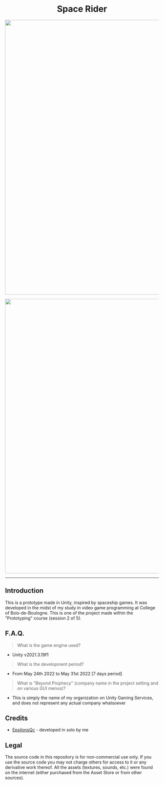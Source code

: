 <h1 align="center">Space Rider</h1>
<p align="center"><img width="900" src="https://user-images.githubusercontent.com/11299907/221755297-5054ce50-a11c-4aab-97d4-54952b3fb8de.png"></p>
<p align="center"><img width="900" src="https://user-images.githubusercontent.com/11299907/221755299-74431e3f-bd24-4dd5-b747-9d815ff67aa6.png"></p>

---

## Introduction
This is a prototype made in Unity, inspired by spaceship games. It was developed in the midst of my study in video game programming at College of Bois-de-Boulogne. This is one of the project made within the "Prototyping" course (session 2 of 5).

## F.A.Q.

> What is the game engine used?
- Unity v2021.3.19f1

> What is the development period?
- From May 24th 2022 to May 31st 2022 [7 days period]

> What is "Beyond Prophecy" (company name in the project setting and on various GUI menus)?
- This is simply the name of my organization on Unity Gaming Services, and does not represent any actual company whatsoever

## Credits
- [EpsilonsQc](https://github.com/EpsilonsQc) - developed in solo by me

## Legal
The source code in this repository is for non-commercial use only. If you use the source code you may not charge others for access to it or any derivative work thereof. All the assets (textures, sounds, etc.) were found on the internet (either purchased from the Asset Store or from other sources).
